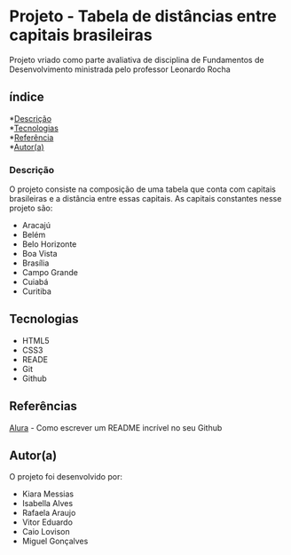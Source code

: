 # Projeto - Tabela de distâncias entre capitais brasileiras

Projeto vriado como parte avaliativa de disciplina de Fundamentos de Desenvolvimento ministrada pelo professor Leonardo Rocha

## índice

*[Descrição](#descrição)  
*[Tecnologias](#tecnologias)  
*[Referência](#referências)  
*[Autor(a)](#autora)  

### Descrição

O projeto consiste na composição de uma tabela que conta com capitais brasileiras e a distância entre essas capitais. As capitais constantes nesse projeto são:

* Aracajú 
* Belém 
* Belo Horizonte
* Boa Vista
* Brasília
* Campo Grande
* Cuiabá
* Curitiba




## Tecnologias

* HTML5
* CSS3
* READE
* Git
* Github

## Referências 
[Alura](https://www.alura.com.br/artigos/escrever-bom-readme) - Como escrever um README incrível no seu Github

## Autor(a)
 O projeto foi desenvolvido por:

 * Kiara Messias
 * Isabella Alves
 * Rafaela Araujo
 * Vitor Eduardo
 * Caio Lovison
 * Miguel Gonçalves 
